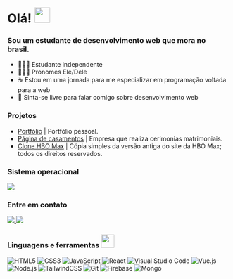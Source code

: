 # Olá! <img  src="https://media.giphy.com/media/hvRJCLFzcasrR4ia7z/giphy.gif"  width="35">

### Sou um estudante de desenvolvimento web que mora no brasil.

- 🙎🏻‍♂️ Estudante independente
- 🤷🏻‍♂️ Pronomes Ele/Dele
- ☕ Estou em uma jornada para me especializar em programação voltada para a web
- 🚀 Sinta-se livre para falar comigo sobre desenvolvimento web
 
### Projetos
- [Portfólio](https://github.com/gabrielwillianfb/Portfolio) | Portfólio pessoal.
- [Página de casamentos](https://github.com/gabrielwillianfb/Landing-Page-MaisPraTi) | Empresa que realiza cerimonias matrimoniais.
- [Clone HBO Max](https://github.com/gabrielwillianfb/Clone-HBO-Max) | Cópia simples da versão antiga do site da HBO Max; todos os direitos reservados.
 
### Sistema operacional

![](https://img.shields.io/badge/Windows-informational?style=flat&logo=windows&logoColor=white&color=0073d4)

### Entre em contato

<a href="https://www.linkedin.com/in/gabrielwillianfb/"><image src="https://img.shields.io/badge/LinkedIn-%230059ef.svg?style=flat&logo=linkedin&logoColor=white">
</a>
<a href="https://www.instagram.com/gabrielwillianfb/"><image src="https://img.shields.io/badge/Instagram-%23df05a7.svg?style=flat&logo=instagram&logoColor=white">
</a>

### Linguagens e ferramentas <img src="https://media.giphy.com/media/WUlplcMpOCEmTGBtBW/giphy.gif" width="30">

![HTML5](https://img.shields.io/badge/HTML_5%20-%23E34F26.svg?&style=flat&logo=html5&logoColor=white)
![CSS3](https://img.shields.io/badge/CSS_3%20-%231572B6.svg?&style=flat&logo=css3&logoColor=white)
![JavaScript](https://img.shields.io/badge/Javascript%20-%23323330.svg?&style=flat&logo=javascript&logoColor=%23F7DF1E)
![React](https://img.shields.io/badge/React-%2320232a.svg?style=flat&logo=react&logoColor=%2361DAFB)
![Visual Studio Code](https://img.shields.io/badge/VS%20Code-%23007ACC.svg?style=flat&logo=visual-studio-code&logoColor=white)
![Vue.js](https://img.shields.io/badge/Vue.js-%234FC08D.svg?style=flat&logo=vue.js&logoColor=white)
![Node.js](https://img.shields.io/badge/Node.js-%23339933.svg?style=flat&logo=node.js&logoColor=white)
![TailwindCSS](https://img.shields.io/badge/TailwindCSS%20-%230f172a.svg?&style=flat&logo=tailwindcss&logoColor=%2338bdf8)
![Git](https://img.shields.io/badge/Git%20-%23F05033.svg?&style=flat&logo=git&logoColor=white)
![Firebase](https://img.shields.io/badge/Firebase-%23039BE5.svg?style=flat&logo=firebase)
![Mongo](https://img.shields.io/badge/MongoDB-%23f7f7f7.svg?style=flat&logo=mongodb&logoColor=%23429543)

